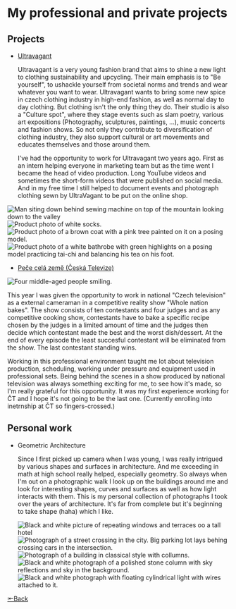 # My professional and private projects
## Projects
- [Ultravagant](https://www.instagram.com/ultravagant)

  Ultravagant is a very young fashion brand that aims to shine a new light to clothing sustainability and upcycling. Their main emphasis is to "Be yourself", to ushackle yourself from societal norms and trends and wear whatever you want to wear. Ultravagant wants to bring some new spice in czech clothing industry in high-end fashion, as well as normal day to day clothing. But clothing isn't the only thing they do. Their studio is also a "Culture spot", where they stage events such as slam poetry, various art expositions (Photography, sculptures, paintings, ...), music concerts and fashion shows. So not only they contribute to diversification of clothing industry, they also support cultural or art movements and educates themselves and those around them.

  I've had the opportunity to work for Ultravagant two years ago. First as an intern helping everyone in marketing team but as the time went I became the head of video production. Long YouTube videos and sometimes the short-form videos that were published on social media. And in my free time I still helped to document events and photograph clothing sewn by UltraVagant to be put on the online shop.

![Man siting down behind sewing machine on top of the mountain looking down to the valley](uv-1.png)
![Product photo of white socks.](uv-2.png)
![Product photo of a brown coat with a pink tree painted on it on a posing model.](uv-3.png)
![Product photo of a white bathrobe with green highlights on a posing model practicing tai-chi and balancing his tea on his foot.](uv-4.png)

- [Peče celá země (Česká Televize)](https://www.ceskatelevize.cz/porady/12309875102-pece-cela-zeme/)

![Four middle-aged people smiling.](ct.png)

This year I was given the opportunity to work in national "Czech television" as a external cameraman in a competitive reality show "Whole nation bakes". The show consists of ten contestants and four judges and as any competitive cooking show, contestants have to bake a specific recipe chosen by the judges in a limited amount of time and the judges then decide which contestant made the best and the worst dish/dessert. At the end of every episode the least succesful contestant will be eliminated from the show. The last contestant standing wins.

Working in this professional environment taught me lot about television production, scheduling, working under pressure and equipment used in professional sets. Being behind the scenes in a show produced by national television was always something exciting for me, to see how it's made, so I'm really grateful for this opportunity. It was my first experience working for ČT and I hope it's not going to be the last one. (Currently enrolling into inetrnship at ČT so fingers-crossed.)

## Personal work

- Geometric Architecture

  Since I first picked up camera when I was young, I was really intrigued by various shapes and surfaces in architecture. And me exceeding in math at high school really helped, especially geometry. So always when I'm out on a photographic walk I look up on the buildings around me and look for interesting shapes, curves and surfaces as well as how light interacts with them. This is my personal collection of photographs I took over the years of architecture. It's far from complete but it's beginning  to take shape (haha) which I like.

  ![Black and white picture of repeating windows and terraces oo a tall hotel](geo1.png)
  ![Photograph of a street crossing in the city. Big parking lot lays behing crossing cars in the intersection.](geo2.png)
  ![Photograph of a building in classical style with collumns.](geo3.png)
  ![Black and white photograph of a polished stone column with sky reflections and sky in the background.](geo4.png)
  ![Black and white photograph with floating cylindrical light with wires attached to it.](geo5.png)

[⇤Back](https://simxn01.github.io/english-for-designers/)

